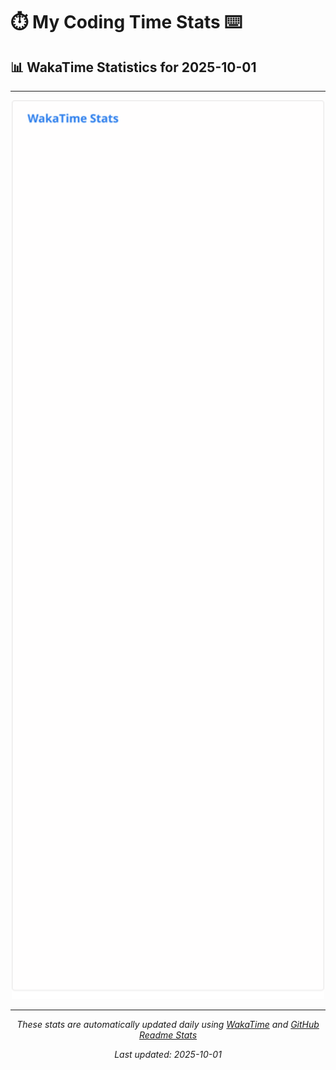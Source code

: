 # ⏱️ My Coding Time Stats ⌨️

## 📊 WakaTime Statistics for 2025-10-01

---

<div align="center">

<img src="./images/wakatime-stats-2025-10-01.svg" alt="WakaTime Stats" width="500">

</div>

---

<div align="center">

*These stats are automatically updated daily using [WakaTime](https://wakatime.com) and [GitHub Readme Stats](https://github.com/anuraghazra/github-readme-stats)*

*Last updated: 2025-10-01*
</div>
